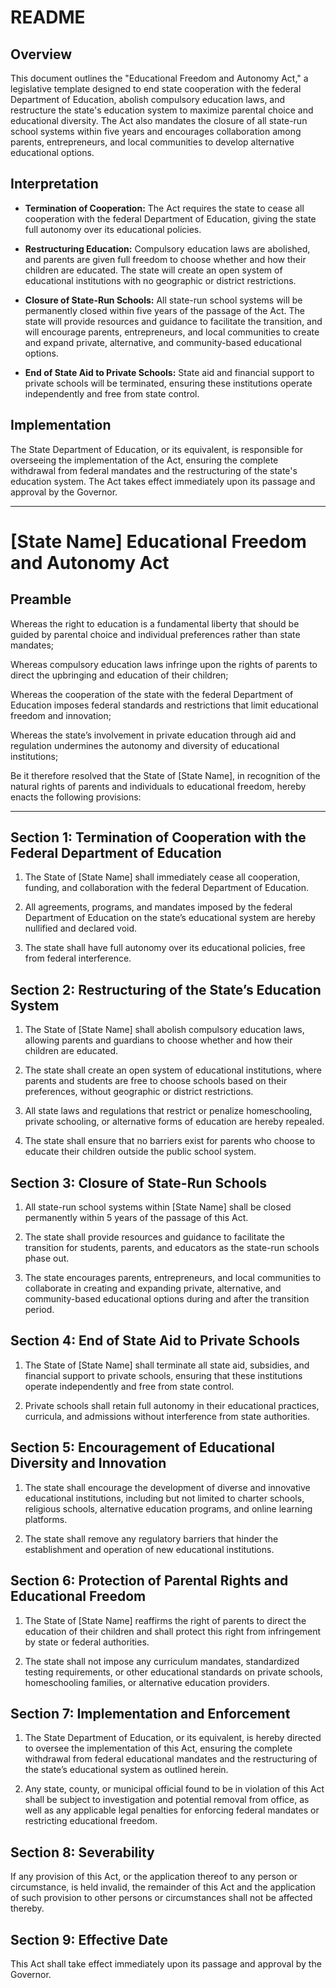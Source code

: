 
# README

## Overview

This document outlines the "Educational Freedom and Autonomy Act," a legislative template designed to end state cooperation with the federal Department of Education, abolish compulsory education laws, and restructure the state's education system to maximize parental choice and educational diversity. The Act also mandates the closure of all state-run school systems within five years and encourages collaboration among parents, entrepreneurs, and local communities to develop alternative educational options.

## Interpretation

- **Termination of Cooperation:** The Act requires the state to cease all cooperation with the federal Department of Education, giving the state full autonomy over its educational policies.

- **Restructuring Education:** Compulsory education laws are abolished, and parents are given full freedom to choose whether and how their children are educated. The state will create an open system of educational institutions with no geographic or district restrictions.

- **Closure of State-Run Schools:** All state-run school systems will be permanently closed within five years of the passage of the Act. The state will provide resources and guidance to facilitate the transition, and will encourage parents, entrepreneurs, and local communities to create and expand private, alternative, and community-based educational options.

- **End of State Aid to Private Schools:** State aid and financial support to private schools will be terminated, ensuring these institutions operate independently and free from state control.

## Implementation

The State Department of Education, or its equivalent, is responsible for overseeing the implementation of the Act, ensuring the complete withdrawal from federal mandates and the restructuring of the state's education system. The Act takes effect immediately upon its passage and approval by the Governor.

---

# [State Name] Educational Freedom and Autonomy Act

## Preamble

Whereas the right to education is a fundamental liberty that should be guided by parental choice and individual preferences rather than state mandates;

Whereas compulsory education laws infringe upon the rights of parents to direct the upbringing and education of their children;

Whereas the cooperation of the state with the federal Department of Education imposes federal standards and restrictions that limit educational freedom and innovation;

Whereas the state’s involvement in private education through aid and regulation undermines the autonomy and diversity of educational institutions;

Be it therefore resolved that the State of [State Name], in recognition of the natural rights of parents and individuals to educational freedom, hereby enacts the following provisions:

---

## Section 1: Termination of Cooperation with the Federal Department of Education

1. The State of [State Name] shall immediately cease all cooperation, funding, and collaboration with the federal Department of Education.

2. All agreements, programs, and mandates imposed by the federal Department of Education on the state’s educational system are hereby nullified and declared void.

3. The state shall have full autonomy over its educational policies, free from federal interference.

## Section 2: Restructuring of the State’s Education System

1. The State of [State Name] shall abolish compulsory education laws, allowing parents and guardians to choose whether and how their children are educated.

2. The state shall create an open system of educational institutions, where parents and students are free to choose schools based on their preferences, without geographic or district restrictions.

3. All state laws and regulations that restrict or penalize homeschooling, private schooling, or alternative forms of education are hereby repealed.

4. The state shall ensure that no barriers exist for parents who choose to educate their children outside the public school system.

## Section 3: Closure of State-Run Schools

1. All state-run school systems within [State Name] shall be closed permanently within 5 years of the passage of this Act.

2. The state shall provide resources and guidance to facilitate the transition for students, parents, and educators as the state-run schools phase out.

3. The state encourages parents, entrepreneurs, and local communities to collaborate in creating and expanding private, alternative, and community-based educational options during and after the transition period.

## Section 4: End of State Aid to Private Schools

1. The State of [State Name] shall terminate all state aid, subsidies, and financial support to private schools, ensuring that these institutions operate independently and free from state control.

2. Private schools shall retain full autonomy in their educational practices, curricula, and admissions without interference from state authorities.

## Section 5: Encouragement of Educational Diversity and Innovation

1. The state shall encourage the development of diverse and innovative educational institutions, including but not limited to charter schools, religious schools, alternative education programs, and online learning platforms.

2. The state shall remove any regulatory barriers that hinder the establishment and operation of new educational institutions.

## Section 6: Protection of Parental Rights and Educational Freedom

1. The State of [State Name] reaffirms the right of parents to direct the education of their children and shall protect this right from infringement by state or federal authorities.

2. The state shall not impose any curriculum mandates, standardized testing requirements, or other educational standards on private schools, homeschooling families, or alternative education providers.

## Section 7: Implementation and Enforcement

1. The State Department of Education, or its equivalent, is hereby directed to oversee the implementation of this Act, ensuring the complete withdrawal from federal educational mandates and the restructuring of the state’s educational system as outlined herein.

2. Any state, county, or municipal official found to be in violation of this Act shall be subject to investigation and potential removal from office, as well as any applicable legal penalties for enforcing federal mandates or restricting educational freedom.

## Section 8: Severability

If any provision of this Act, or the application thereof to any person or circumstance, is held invalid, the remainder of this Act and the application of such provision to other persons or circumstances shall not be affected thereby.

## Section 9: Effective Date

This Act shall take effect immediately upon its passage and approval by the Governor.
